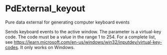 # PdExternal_keyout
Pure data external for generating computer keyboard events

Sends keyboard events to the active window. 
The parameter is a virtual-key code. 
The code must be a value in the range 1 to 254. For a complete list, see https://learn.microsoft.com/en-us/windows/win32/inputdev/virtual-key-codes. 
It only works on Windows.
